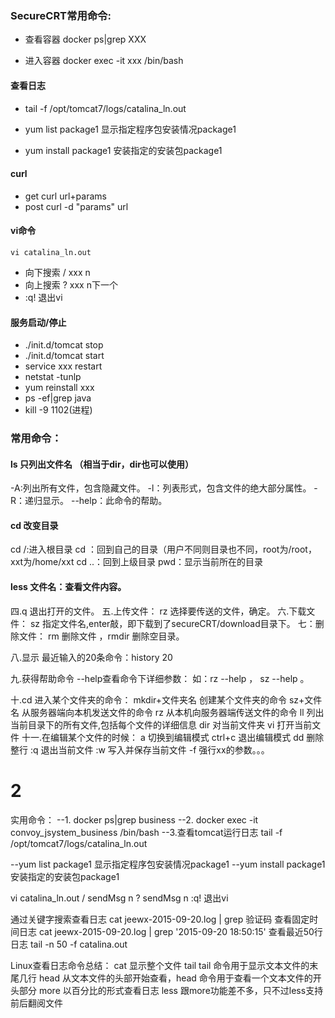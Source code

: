 ### SecureCRT常用命令:

* 查看容器 docker ps|grep XXX

* 进入容器 docker exec -it xxx /bin/bash

#### 查看日志

* tail -f /opt/tomcat7/logs/catalina_ln.out

* yum list 		package1 显示指定程序包安装情况package1
* yum install 	package1 安装指定的安装包package1

#### curl
* get
    curl url+params
* post
    curl -d "params" url
#### vi命令
    vi catalina_ln.out
* 向下搜索 / xxx n
* 向上搜索 ? xxx n下一个
* :q! 退出vi

#### 服务启动/停止
* ./init.d/tomcat stop
* ./init.d/tomcat start
* service xxx restart
* netstat -tunlp
* yum reinstall xxx
* ps -ef|grep java
* kill -9 1102(进程)

### 常用命令：
#### ls 只列出文件名 （相当于dir，dir也可以使用）
-A:列出所有文件，包含隐藏文件。
-l：列表形式，包含文件的绝大部分属性。
-R：递归显示。
--help：此命令的帮助。
#### cd 改变目录
cd /:进入根目录
cd ：回到自己的目录（用户不同则目录也不同，root为/root，xxt为/home/xxt
cd ..：回到上级目录
pwd：显示当前所在的目录
#### less 文件名：查看文件内容。
四.q 退出打开的文件。
五.上传文件： rz 选择要传送的文件，确定。
六.下载文件： sz 指定文件名,enter敲，即下载到了secureCRT/download目录下。
七：删除文件： rm 删除文件 ，rmdir 删除空目录。

八.显示 最近输入的20条命令：history 20

九.获得帮助命令 --help查看命令下详细参数： 如：rz --help ， sz --help 。


十.cd 进入某个文件夹的命令：
mkdir+文件夹名 创建某个文件夹的命令
sz+文件名 从服务器端向本机发送文件的命令
rz 从本机向服务器端传送文件的命令
ll 列出当前目录下的所有文件,包括每个文件的详细信息
dir 对当前文件夹
vi 打开当前文件
十一.在编辑某个文件的时候：
a 切换到编辑模式
ctrl+c 退出编辑模式
dd 删除整行
:q 退出当前文件
:w 写入并保存当前文件
-f 强行xx的参数。。。

# 2

实用命令：
--1.
docker ps|grep business
--2.
docker exec -it convoy_jsystem_business /bin/bash
--3.查看tomcat运行日志
tail -f /opt/tomcat7/logs/catalina_ln.out

--yum list 		package1 显示指定程序包安装情况package1
--yum install 	package1 安装指定的安装包package1

vi catalina_ln.out
/ sendMsg n
? sendMsg n
:q! 退出vi

通过关键字搜索查看日志
cat jeewx-2015-09-20.log | grep 验证码
查看固定时间日志
cat jeewx-2015-09-20.log | grep '2015-09-20 18:50:15'
查看最近50行日志
tail -n 50 -f catalina.out

Linux查看日志命令总结：
cat
显示整个文件
tail
tail 命令用于显示文本文件的末尾几行
head
从文本文件的头部开始查看，head 命令用于查看一个文本文件的开头部分
more
以百分比的形式查看日志
less
跟more功能差不多，只不过less支持前后翻阅文件
